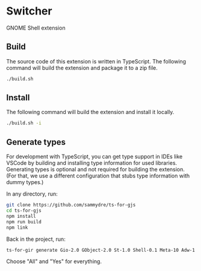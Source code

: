 # Switcher

GNOME Shell extension

## Build

The source code of this extension is written in TypeScript. The following command will build the
extension and package it to a zip file.

```sh
./build.sh
```

## Install

The following command will build the extension and install it locally.

```sh
./build.sh -i
```

## Generate types

For development with TypeScript, you can get type support in IDEs like VSCode by building and
installing type information for used libraries. Generating types is optional and not required for
building the extension. (For that, we use a different configuration that stubs type information with
dummy types.)

In any directory, run:

```sh
git clone https://github.com/sammydre/ts-for-gjs
cd ts-for-gjs
npm install
npm run build
npm link
```

Back in the project, run:

```sh
ts-for-gir generate Gio-2.0 GObject-2.0 St-1.0 Shell-0.1 Meta-10 Adw-1 -g "/usr/share/gir-1.0" -g "/usr/share/gnome-shell" -g "/usr/lib/mutter-10/"
```

Choose "All" and "Yes" for everything.
